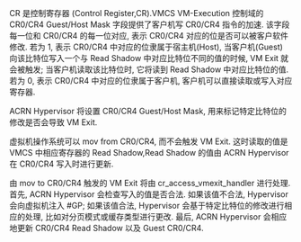 
CR 是控制寄存器 (Control Register,CR).VMCS VM-Execution 控制域的 CR0/CR4 Guest/Host Mask 字段提供了客户机写 CR0/CR4 指令的加速. 该字段每一位和 CR0/CR4 的每一位对应, 表示 CR0/CR4 对应的位是否可以被客户软件修改. 若为 1, 表示 CR0/CR4 中对应的位隶属于宿主机(Host), 当客户机(Guest) 向该比特位写入一个与 Read Shadow 中对应比特位不同的值的时候, VM Exit 就会被触发; 当客户机读取该比特位时, 它将读到 Read Shadow 中对应比特位的值. 若为 0, 表示 CR0/CR4 中对应的位隶属于客户机, 客户机可以直接读取或写入对应寄存器.

ACRN Hypervisor 将设置 CR0/CR4 Guest/Host Mask, 用来标记特定比特位的修改是否会导致 VM Exit.

虚拟机操作系统可以 mov from CR0/CR4, 而不会触发 VM Exit. 这时读取的值是 VMCS 中相应寄存器的 Read Shadow,Read Shadow 的值由 ACRN Hypervisor 在 CR0/CR4 写入时进行更新.

由 mov to CR0/CR4 触发的 VM Exit 将由 cr_access_vmexit_handler 进行处理. 首先, ACRN Hypervisor 会检查写入的值是否合法. 如果该值不合法, Hypervisor 会向虚拟机注入 #GP; 如果该值合法, Hypervisor 会基于特定比特位的修改进行相应的处理, 比如对分页模式或缓存类型进行更改. 最后, ACRN Hypervisor 会相应地更新 CR0/CR4 Read Shadow 以及 Guest CR0/CR4.